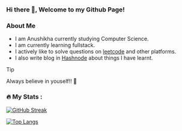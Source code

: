 ### Hi there 👋, Welcome to my Github Page!

### About Me
- I am Anushikha currently studying Computer Science.
- I am currently learning fullstack.
- I actively like to solve questions on [leetcode](https://leetcode.com/Anush12/) and other platforms.
- I also write blog in [Hashnode](https://hashnode.com/@Anushikha03) about things I have learnt.

>[!TIP]
>Always believe in youself!! :dart:



### :fire: My Stats :
[![GitHub Streak](https://github-readme-streak-stats.herokuapp.com?user=anushi12&theme=dark)](https://git.io/streak-stats)

[![Top Langs](https://github-readme-stats.vercel.app/api/top-langs/?username=anushi12&layout=compact&theme=vision-friendly-dark)](https://github.com/anuraghazra/github-readme-stats)

<!--
**anushi12/anushi12** is a ✨ _special_ ✨ repository because its `README.md` (this file) appears on your GitHub profile.

Here are some ideas to get you started:

- 🔭 I’m currently working on ...
- 🌱 I’m currently learning ...
- 👯 I’m looking to collaborate on ...
- 🤔 I’m looking for help with ...
- 💬 Ask me about ...
- 📫 How to reach me: ...
- 😄 Pronouns: ...
- ⚡ Fun fact: ...
-->
